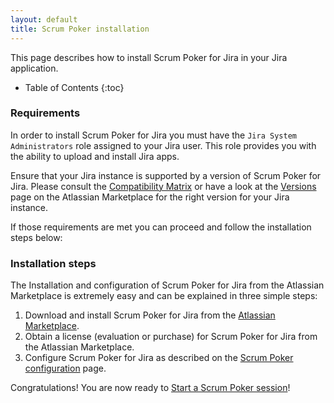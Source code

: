```yaml
---
layout: default
title: Scrum Poker installation
---
```


This page describes how to install Scrum Poker for Jira in your Jira application.

* Table of Contents
{:toc}

### Requirements

In order to install Scrum Poker for Jira you must have the `Jira System Administrators` role assigned to your Jira user.
This role provides you with the ability to upload and install Jira apps.

Ensure that your Jira instance is supported by a version of Scrum Poker for Jira.
Please consult the [Compatibility Matrix](/compatibility-matrix) or have a look at the [Versions](https://marketplace.atlassian.com/apps/1218884/scrum-poker?hosting=server&tab=versions) page on the Atlassian Marketplace for the right version for your Jira instance.

If those requirements are met you can proceed and follow the installation steps below:

### Installation steps

The Installation and configuration of Scrum Poker for Jira from the Atlassian Marketplace is extremely easy and can be explained in three simple steps:

1. Download and install Scrum Poker for Jira from the <a href="{{ site.marketplace_url }}">Atlassian Marketplace</a>.
1. Obtain a license (evaluation or purchase) for Scrum Poker for Jira from the Atlassian Marketplace.
1. Configure Scrum Poker for Jira as described on the <a href="/scrum-poker-configuration">Scrum Poker configuration</a> page.

Congratulations!
You are now ready to [Start a Scrum Poker session](/start-scrum-poker-session)!
